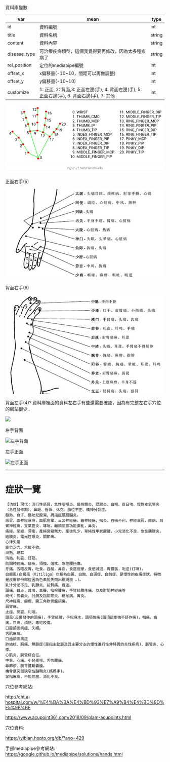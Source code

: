 資料庫變數:



| var          | mean                                                         | type   |
| ------------ | ------------------------------------------------------------ | ------ |
| id           | 資料編號                                                     | int    |
| title        | 資料名稱                                                     | string |
| content      | 資料內容                                                     | string |
| disease_type | 可治療疾病類型，這個我覺得要再修改，因為太多種疾病了         | string |
| rel_position | 定位的mediapipe編號                                          | int    |
| offset_x     | x偏移量(-10~10，間距可以再做調整)                            | int    |
| offset_y     | y偏移量(-10~10)                                              | int    |
| customize    | 1: 正面, 2: 背面,3: 正面左邊(手), 4: 背面左邊(手), 5: 正面右邊(手), 6: 背面右邊(手), 7: 其他 | int    |

![](picture/mediapipeLandmark.png)



正面右手(5)

![](picture/hand01.png)

背面右手(6)

![](picture/hand02.png)



背面左手(4)? 資料庫裡面的資料左右手有些還需要確認，因為有完整左右手穴位的網站很少..

![](https://github.com/derek120432/SeniorProject/blob/main/DataBase/picture/hand03.png)

左手背面

![左手背面](https://github.com/derek120432/SeniorProject/blob/main/DataBase/picture/hand05.png)

左手正面

![左手正面](https://github.com/derek120432/SeniorProject/blob/main/DataBase/picture/hand04.png)
***
# 症狀一覽
```
【功效】現代：流行性感冒，急性咽喉炎、扁桃體炎、腮腺炎、白喉、百日咳、慢性支氣管炎（急性發作期）、鼻衄、昏厥、休克、胎位不正、精神分裂症。
發熱、自汗、嬰幼兒腹瀉、拇指屈肌肌腱炎。
感冒，面神經麻痹，面肌痙攣，三叉神經痛，齒神經痛，咽炎，吞嚥不利，神經衰弱，癔病，前臂神經痛，支氣管炎，哮喘，顳頜關節功能紊亂，鼻炎，
痛經，閉經，滯產，產婦宮縮無力，產後乳少，單純性甲狀腺腫，小兒消化不良，急性胰腺炎，結膜炎，電光性眼炎，關節痛。
心律失常
疲勞乏力、舌縱不收。
泄熱、聰耳
清熱、利竅、舒筋。
肋間神經痛、瘧疾、項強、落枕、急性腰扭傷。
牙痛，五噎反胃，吐食，吞酸，鼻血，食道痙攣，食慾減退，胃擴張，呃逆(打嗝)，
白癜風(白癜風（Vitiligo）也稱為白斑、白蝕、白斑症、白蝕症，是慢性的皮膚症狀，特徵是皮膚部份部位因為色素脫失而出現斑痕 。)。
乳汁分泌不足、乳腺炎、前臂痛、昏迷。
頭痛，目赤，耳鳴，耳聾，咽喉腫痛，手臂紅腫疼痛，以及肘間神經痛等
現代：膽囊炎、肘腕及指關節炎、糖尿病、胃炎。
尺神經痛、癲癇、腕三角軟骨盤損傷。
肩臂痛。
止痙、開竅、利咽。
頭風(反覆發作的頭痛)，手臂紅腫，手指麻木，頭項強痛(頭項部牽強不舒作痛)，咽痛，齒痛，目痛，煩熱，毒蛇咬傷。
口腔頜面病症、失眠。
舌肌麻痹。
口齒頜面病症
肺結核、胸痛、無脈症(是指主動脈及其主要分支的慢性進行性非特異的炎性疾病)、脈管炎、心悸。
心肌炎、腕管綜合征。
中暑、心痛。小兒夜啼、舌強腫痛。
蕁麻疹、腕背腱鞘囊腫。
橈骨莖突部狹窄性腱鞘炎(媽媽手)。
掌指麻痹，不能伸屈，消化不良。

```

穴位參考網站: 

http://cht.a-hospital.com/w/%E4%BA%BA%E4%BD%93%E7%A9%B4%E4%BD%8D%E5%9B%BE

https://www.acupoint361.com/2018/09/plam-acupoints.html

穴位資料:

https://yibian.hopto.org/db/?ano=429

手部mediapipe參考網站: https://google.github.io/mediapipe/solutions/hands.html
